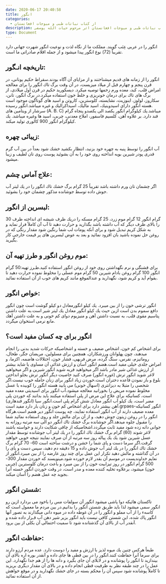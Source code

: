 ```yaml
---
date: 2020-06-17 20:40:58
title: انگور
categories:
  - از کتاب نباتات طبی و میوجات افغانستان
description: معرفی انگور از کتاب نباتات طبی و میوجات افغانستان اثر مرحوم حیات الله یوسفی
type: Document
---
```


انگور را در عربی عِنَب گويند. مملكت ما از نگاه لذت و نوعيت انگور شهرت جهانی دارد تقريباً (72) نوع انگور پيدا ميشود و از جمله اقلام صادراتی ما است.

## تاريخچه انـگور:

انگور را از زمانه های قديم ميشناختند و از مزايای آن آگاه بودند.سقراط حكيم يونانی، در قرن پنجم و چهارم قبل از ميلاد ميزيست، در آن وقت برگ تاك انگور را برای معالجه امراض قلب، كبد، معده ورم زخمها توصيه ميكرد. ديسكوريد حكيم در قرن اول ميلادی، از برگ های تاك برای درمان خونريزی و خلط خون استفاده ميكرد.در برگ انگور، تانن، سكاروز، لولوز، اينوزيت، نشايسته، كلوسترين، كاروتن و اسيد های گوناگون موجود است .هسته انگور دارای اسيدوینيك، اسيد ماليك، اسيداكراليك و غيره ميباشد.انگور رسيده سرشار از ويتامين های (A. B. C) ميباشد.يك كيلوگرام انگور يكصد الی يكصدو پنجاه گرام قند دارد. بر علاوه آهن، كلسيم فاسفور، املاح معدنی، چربی، اسيد ها وغيره ميباشد. يك كيلوگرام انگور 900 كالوری توليد ميكند.

## زيبائی چهره:

آب انگور را توسط پنبه به چهره خود بزنيد، انتظار بكشيد خشك شود بعداً در بين آب گرم قدری پودر شيرين بويه انداخته روی خود را به آن بشوئید پوست روی تان لطيف و زيبا ميشود.

## علاج آماس چشم:

اگر چشمان تان ورم داشته باشد تقريباً 25 گرام برگ خشك تاك انگور را در يك ليتر آب جوش داده توسط جوشانده مذكور چشمان خود را بشوئید.

## لبسرين از انگور:

30 گرام انگور 12 گرام موم زرد، 25 گرام مسكه را دريك ظرف شيشه ای انداخته ظرف را بالای ظرف ديگر كه آب داشته باشد بگذاريد و حرارت دهيد تا آب آن كاملاً فرار نمايد و به شكل كريم تبديل شود و برای آنكه پومات لب شما رنگين شود مقدار رنگی كه در روغن حل نموده باشيد بان افزود نمائید و بعد به عوض لبسرين های پر قيمت خارجی كار بگيريد.

## موم روغن انگور و طرز تهيه آن:

برای قشنگی و نرم نگهداشتن روی خود از روغن انگور استفاده كنيد.طـرز تهيه:50 گرام انگور 100 گرام روغن بادام شيرين 50 گرام موم عسلی را مخلوط نموده حرارت دهيد تا بقوام آيد و كريم شود، نگهداريد و عندالموقع مانند كريم های خوب از آن استفاده نمائید.

## خواص انگور:

انگور ترشی خون را از بين ميبرد. يك كيلو انگورمعادل دو كيلو گوشت است چون انگور دافع سموم بدن است ازين حيث يك كيلو انگور معادل يك ليتر شير است.به علت داشتن پتاسيم مقوی قلب، به نسبت داشتن آهن و منيزيوم دوای كم خونی و به علت داشتن آهك مانع نرمی استخوان ميگردد.

## انگور برای چه كسان مفيد است؟

برای اشخاص كم خون، اشخاص ضعيف و خسته و اشخاصيكه حركات شديد بدنی را انجام ميدهند، چون پهلوانان ورزشكاران، همچنين برای مسلولين، مريضان جگر، طحال، روماتيزم، نقرس، سنگ گرده، مرض فربهی، فشار خون، اختلالات هاضمه، اكزما، و امراض جلدی خيلی مفيد است.هضم انگور آسان و ارزش غذائی آن مساوی يا شايد بيشتر از ارزش غذائی شير مادر باشد اگر ميخواهيد فربه شويد انگور شيرين و اگر ميخواهيد لاغر شويد انگور ترش (غوره انگور) صرف كنيد خاصيت ديگر انگور ترش بجلو انداختن بلوغ و باز نمودن قاعده دختران است.خوردن زياد انگور برای زنان حامله خوب نيست.اگر شخصی را متبلا به ديزانتری (اسهال خونی) می يابيد هسته انگور را كوبيده با عسل مخلوط نموده مريض را بخورانيد معالجه ميشود.آب انگور برای اسيديتی معده مفيد است، كسانيكه برای علاج اين مرض از پلی استفاده ميكنند بايد بدانند كه خوردن پلی مضر است، يك كيلو آب انگور معادل شش گرام پلی است.انگور سيا (انگور قندهاری) آهن بيشتر دارد برای اشخاص كم خون و زنان بار دارد مفيد است.grpaes-انگور كسانيكه معده ضعيف دارند از آب انگور استفاده نمايند، چه پوست انگور دير هضم است.هرگاه انگور را در روغن زيتون جوش دهيد، و از آن برای مالش جلد و روی استفاده نمائيد شما را مقبول جلوه ميدهد.اگر جوشانده برگ خشك تاك انگور دو الی سه مرتبه روزانه به جوانی دانه زده شود مفيد ثابت ميگردد.اشخاصيكه از چاقی شكايت دارند و خواسته باشند لاغر شوند (60) گرام برگ خشك تاك انگور را در يك ليتر آب جوشانده توسط مقدار عسل شيرين شود يك يك پياله روز سه مرتبه از آن صرف نمايند نتيجه خوبی خواهند گرفت.اگر سرما دست و پای شما را خشن و درشت ساخته است 60- 70 گرام برگ خشك تاك انگور را در يك ليتر آب جوش داده و 15 دقيقه دم دهيد، سپس دست و پای را در آن گذاشته و مالش دهيد تكرار اين عمل برای چند روز عارضه را از بين ميبرد.انگور از نعايم خداونديست در موسم آن بقدر لازم خورده شود.مينويسند كه خوردن مقدار 300- 500 گرام انگور در روز تيزابيت خون را از بين ميبرد و باعث درمان كلوسترين (چربی خون) ميشود، برعلاوه تخليه كننده معده و مدر است، در وقت خوردن انگور خسته آنرا بجويد چه عمل هضم را آسان ميكند.

## شستن انگور:

تاكستان هائيكه دوا پاشی ميشود انگور آن سولفات مس را باخود می بردارد ازين رو انگور سمی ميشود لذا بايد طريق شستن انگور را بدانيم.در بين مردم ما معمول است كه كاسهء را از آب مملو و انگور را در آن غوطه داده در ميوه دانی ميگذارند به تصور آنها انگور پاك شده، اين شستن كافی نيست بايد انگور بزير شير دهن آب قـرار داده شده و آنقدر آب از بالای آن گذشتانده شود تا سميت احتمالی آن بكلی از بين برود.

## حفاظت انگور:

طبعاً هركس چنين يك ميوه لذيز با ارزش و مفيد را دوست دارد. عده مردم آرزو دارند برای سرما آنرا حفاظت كنند.انگور را در بين قطی ها جای داده و آنقدر بوره اره بالای آن بيندازيد تا انگور را پوشانده و در لابلای آن جای بگيرد و دانه ها را از هم جدا نگهدارد. اين عمل را در چند طبقه نظر به ظرفيت قطی انجام داده و در بالای آن مقدار ديگری بريزيد تا كاملاً پوشانده شود سپس آن را محكم بسته در جای خشك نگهداريد و در موقع خواهش از آن استفاده نمائید.